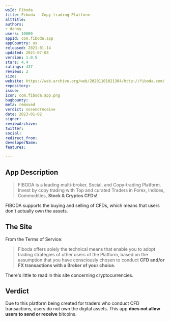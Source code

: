 ```yaml
---
wsId: Fiboda
title: Fiboda - Copy trading Platform
altTitle: 
authors:
- danny
users: 10000
appId: com.fiboda.app
appCountry: us
released: 2021-01-14
updated: 2021-07-08
version: 1.0.5
stars: 4.4
ratings: 437
reviews: 2
size: 
website: https://web.archive.org/web/20201101021304/http://fiboda.com/
repository: 
issue: 
icon: com.fiboda.app.png
bugbounty: 
meta: removed
verdict: nosendreceive
date: 2023-01-02
signer: 
reviewArchive: 
twitter: 
social: 
redirect_from: 
developerName: 
features: 

---
```


## App Description

> FIBODA is a leading multi-broker, Social, and Copy-trading Platform. Invest by copy trading with Top and curated Traders in Forex, Indices, Commodities, **Stock & Cryptos CFDs!**

FIBODA supports the buying and selling of CFDs, which means that users don't actually own the assets.

## The Site

From the Terms of Service:

> Fiboda offers solely the technical means that enable you to adopt trading strategies of other users of the Platform, based on the assumption that you have consciously chosen to conduct **CFD and/or FX transactions with a Broker of your choice.**

There's little to read in this site concerning cryptocurrencies.

## Verdict

Due to this platform being created for traders who conduct CFD transactions, users do not own the digital assets. This app **does not allow users to send or receive** bitcoins.
